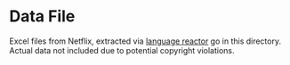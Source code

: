 # Data File

Excel files from Netflix, extracted via [language reactor](https://www.languagereactor.com/) go in this directory. Actual data not included due to potential copyright violations.
